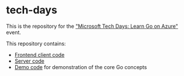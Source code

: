 # tech-days
This is the repository for the [​"​Microsoft Tech Days: Learn Go on Azure"​](https://msevents.microsoft.com/event?id=4027743502&ocid=AID3052689) event. 

This repository contains: 
- [Frontend client code](/frontend/)
- [Server code](/server/)
- [Demo code](/fundamentals-section/) for demonstration of the core Go concepts